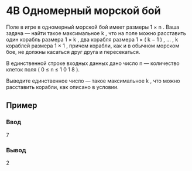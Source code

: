 # 4B Одномерный морской бой 

Поле в игре в одномерный морской бой имеет размеры 
1
×
n
. Ваша задача — найти такое максимальное 
k
, что на поле можно расставить один корабль размера 
1
×
k
, два корабля размера 
1
×
(
k
−
1
)
, 
…
, 
k
 кораблей размера 
1
×
1
, причем корабли, как и в обычном морском бое, не должны касаться друг друга и пересекаться.

В единственной строке входных данных дано число 
n
 — количество клеток поля (
0
≤
n
≤
1
0
1
8
).

Выведите единственное число — такое максимальное 
k
, что можно расставить корабли, как описано в условии.

## Пример

### Ввод

7

### Вывод

2

